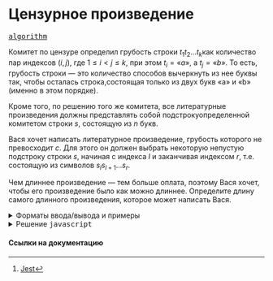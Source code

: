 # Цензурное произведение

[<kbd>algorithm</kbd>](https://contest.yandex.ru/contest/66793/problems/G/)

Комитет по цензуре определил грубость строки $t_1 t_2 \dots t_k$​ как количество пар индексов $(i,j)$, где $1 \leq i < j \leq k$, при этом $t_i=«a»$, а $t_j=«b»$. То есть, грубость строки — это количество способов вычеркнуть из нее буквы так, чтобы осталась строка,состоящая только из двух букв «a» и «b» (именно в этом порядке).

Кроме того, по решению того же комитета, все литературные произведения должны представлять собой подстрокуопределенной комитетом строки $s$, состоящую из $n$ букв.

Вася хочет написать литературное произведение, грубость которого не превосходит $c$. Для этого он должен выбрать некоторую непустую подстроку строки $s$, начиная с индекса $l$ и заканчивая индексом $r$, т.е. состоящую из символов $s_ls_{l+1} \dots s_r$.

Чем длиннее произведение — тем больше оплата, поэтому Вася хочет, чтобы его произведение было как можно длиннее. Определите длину самого длинного произведения, которое может написать Вася.

<details>
<summary>Форматы ввода/вывода и примеры</summary>

## Формат ввода

Первая строка входных данных содержит два целых числа $n$ и $c$ — длину строки $s$ и максимальную разрешенную грубость литературного произведения $(1 \leq n \leq 10^6, \,\, 0 \leq c \leq 10^{18} )$.

Вторая строка содержит строку $s$. Строка состоит из $n$ строчных английских букв.

## Формат вывода

Выведите ответ на задачу.

### Пример 1

<table width = "100%">
<tr>
<th>Ввод</th> <th>Вывод</th>
</tr>
<tr valign="top">
<td><pre>
<code>3 1
aab
</code></pre></td>

<td><pre>
<code>2
</code></pre></td>
</tr>
</table>

### Пример 2

<table width = "100%">
<tr>
<th>Ввод</th> <th>Вывод</th>
</tr>
<tr valign="top">
<td><pre>
<code>6 2
aabcbb
</code></pre></td>

<td><pre>
<code>4
</code></pre></td>
</tr>
</table>

</details>

<details>
<summary>Решение <kbd>javascript</kbd></summary>

### 1. Установка зависимостей

```bash
npm install             # Установка зависимостей
```

### 2. Запуск тестирования решения в среде Jest[^1]

```bash
npm run test            # Unit-тестирование
```

</details>

#### Ссылки на документацию

[^1]: [Jest](https://jestjs.io/docs/getting-started)
